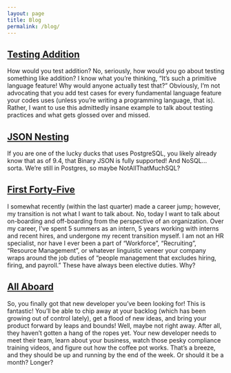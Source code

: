 ```yaml
---
layout: page
title: Blog
permalink: /blog/
---
```


## [Testing Addition](/blog/testing-addition)
How would you test addition?
No, seriously, how would you go about testing something like addition?
I know what you’re thinking, “It’s such a primitive language feature! Why would anyone actually test that?”
Obviously, I’m not advocating that you add test cases for every fundamental language feature your codes uses (unless you’re writing a programming language, that is).
Rather, I want to use this admittedly insane example to talk about testing practices and what gets glossed over and missed.

## [JSON Nesting](/blog/json-nesting)
If you are one of the lucky ducks that uses PostgreSQL, you likely already know that as of 9.4, that Binary JSON is fully supported!
And NoSQL… sorta.
We’re still in Postgres, so maybe NotAllThatMuchSQL?

## [First Forty-Five](/blog/first-forty-five)
I somewhat recently (within the last quarter) made a career jump; however, my transition is not what I want to talk about.
No, today I want to talk about on-boarding and off-boarding from the perspective of an organization.
Over my career, I’ve spent 5 summers as an intern, 5 years working with interns and recent hires, and undergone my recent transition myself.
I am not an HR specialist, nor have I ever been a part of “Workforce”, “Recruiting”, “Resource Management”, or whatever linguistic veneer your company wraps around the job duties of “people management that excludes hiring, firing, and payroll.”
These have always been elective duties.
Why?

## [All Aboard](/blog/all-aboard)
So, you finally got that new developer you’ve been looking for!
This is fantastic!
You’ll be able to chip away at your backlog (which has been growing out of control lately), get a flood of new ideas, and bring your product forward by leaps and bounds!
Well, maybe not right away.
After all, they haven’t gotten a hang of the ropes yet.
Your new developer needs to meet their team, learn about your business, watch those pesky compliance training videos, and figure out how the coffee pot works.
That’s a breeze, and they should be up and running by the end of the week.
Or should it be a month?
Longer?
